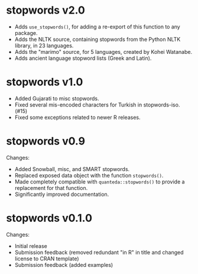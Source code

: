 stopwords v2.0
==============
* Adds `use_stopwords()`, for adding a re-export of this function to any package.
* Adds the NLTK source, containing stopwords from the Python NLTK library, in 23
  languages.
* Adds the "marimo" source, for 5 languages, created by Kohei Watanabe.
* Adds ancient language stopword lists (Greek and Latin).

stopwords v1.0
==============
* Added Gujarati to misc stopwords.
* Fixed several mis-encoded characters for Turkish in stopwords-iso. (#15)
* Fixed some exceptions related to newer R releases.

stopwords v0.9
==============

Changes:
* Added Snowball, misc, and SMART stopwords.
* Replaced exposed data object with the function `stopwords()`.
* Made completely compatible with `quanteda::stopwords()` to provide a replacement for that function.
* Significantly improved documentation.

stopwords v0.1.0
==============

Changes:

* Initial release
* Submission feedback (removed redundant "in R" in title and changed license to CRAN template)
* Submission feedback (added examples)
